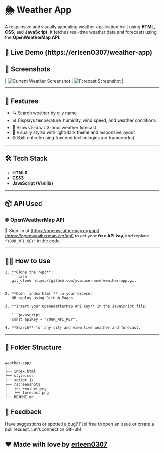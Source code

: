 # 🌦️ Weather App

A responsive and visually appealing weather application built using **HTML**, **CSS**, and **JavaScript**. It fetches real-time weather data and forecasts using the **OpenWeatherMap API**.

## 🔗 Live Demo (https://erleen0307/weather-app)

## 📸 Screenshots

| ![Current Weather Screenshot](screenshots/weather.png) | ![Forecast Screenshot](screenshots/forecast.png) |

---

## 🚀 Features

- 🔍 Search weather by city name
- 📊 Displays temperature, humidity, wind speed, and weather conditions
- 📆 Shows 5-day / 3-hour weather forecast
- 🌈 Visually styled with light/dark theme and responsive layout
- 🌐 Built entirely using frontend technologies (no frameworks)

---

## 🛠️ Tech Stack

- **HTML5**
- **CSS3**
- **JavaScript (Vanilla)**

---

## 📦 API Used

### 🌐 OpenWeatherMap API

📌 Sign up at [https://openweathermap.org/api](https://openweathermap.org/api) to get your **free API key**, and replace `"YOUR_API_KEY"` in the code.

---

## 🧑‍💻 How to Use
```
1. **Clone the repo**:
   ```bash
   git clone https://github.com/yourusername/weather-app.git
    ```

2. **Open `index.html`** in your browser
   OR deploy using GitHub Pages.

3. **Insert your OpenWeatherMap API key** in the JavaScript file:

   ```javascript
   const apiKey = "YOUR_API_KEY";
   
4. **Search** for any city and view live weather and forecast.
```

---

## 📂 Folder Structure

```

weather-app/
│
├── index.html
├── style.css
├── script.js
├── /screenshots
│   ├── weather.png
│   └── forecast.png
└── README.md

```

## 💬 Feedback

Have suggestions or spotted a bug?
Feel free to open an issue or create a pull request.
Let’s connect on [GitHub](https://github.com/erleen0307)!


## ❤️ Made with love by [erleen0307](https://github.com/erleen0307)
